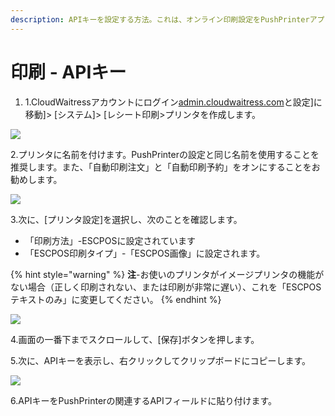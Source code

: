 ```yaml
---
description: APIキーを設定する方法。これは、オンライン印刷設定をPushPrinterアプリケーションおよびレシートプリンターに接続するために使用されます。
---
```


# 印刷 - APIキー

1. 1.CloudWaitressアカウントにログイン[admin.cloudwaitress.com](https://admin.cloudwaitress.com/login?redirect=%2F)と設定\]に移動\]&gt; \[システム\]&gt; \[レシート印刷&gt;プリンタを作成します。 

![](../.gitbook/assets/1-create-printer.png)

2.プリンタに名前を付けます。PushPrinterの設定と同じ名前を使用することを推奨します。また、「自動印刷注文」と「自動印刷予約」をオンにすることをお勧めします。

![](../.gitbook/assets/untitled%20%282%29.png)

3.次に、\[プリンタ設定\]を選択し、次のことを確認します。

* 「印刷方法」-ESCPOSに設定されています
* 「ESCPOS印刷タイプ」-「ESCPOS画像」に設定されます。

{% hint style="warning" %}
**注**-お使いのプリンタがイメージプリンタの機能がない場合（正しく印刷されない、または印刷が非常に遅い）、これを「ESCPOSテキストのみ」に変更してください。
{% endhint %}

![](../.gitbook/assets/untitled-1%20%282%29.png)

4.画面の一番下までスクロールして、\[保存\]ボタンを押します。

5.次に、APIキーを表示し、右クリックしてクリップボードにコピーします。

![](../.gitbook/assets/untitled-2%20%283%29.png)

6.APIキーをPushPrinterの関連するAPIフィールドに貼り付けます。

